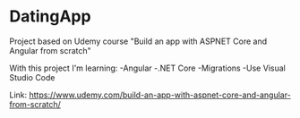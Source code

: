 # DatingApp
Project based on Udemy course "Build an app with ASPNET Core and Angular from scratch"


With this project I'm learning:
-Angular
-.NET Core
-Migrations
-Use Visual Studio Code


Link: https://www.udemy.com/build-an-app-with-aspnet-core-and-angular-from-scratch/
